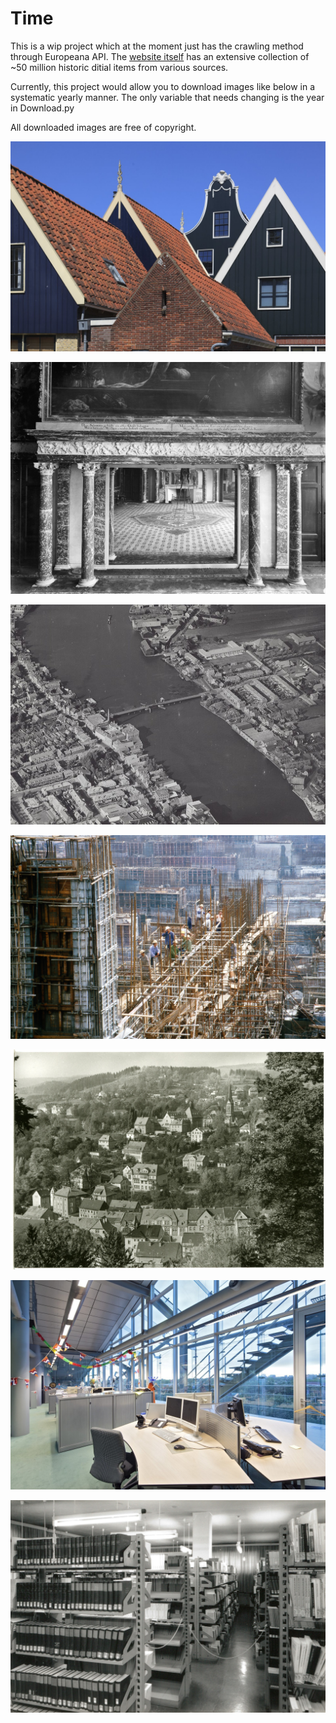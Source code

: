 # Time
This is a wip project which at the moment just has the crawling method through Europeana API. The [website itself](https://www.europeana.eu/en) has an extensive collection of ~50 million historic ditial items from various sources.

Currently, this project would allow you to download images like below in a systematic yearly manner. The only variable that needs changing is the year in Download.py 

All downloaded images are free of copyright.

![Image](samples/houses_2012.jpg)

![Image](samples/room_1924.jpg)

![Image](samples/aerial_1950.jpg)

![Image](samples/builders_1984.jpg)

![Image](samples/postcard_1984.jpg)

![Image](samples/office_2012.jpg)

![Image](samples/catalogue_1997.jpg)
